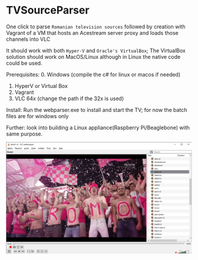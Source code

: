 # TVSourceParser

One click to parse `Romanian television sources` followed by creation with Vagrant of a VM that hosts an Acestream server proxy and loads those channels into VLC

It should work with both `Hyper-V` and `Oracle's VirtualBox`; The VirtualBox solution should work on MacOS/Linux although in Linux the native code could be used.

Prerequisites: 
0. Windows (compile the c# for linux or macos if needed)
1. HyperV or Virtual Box
2. Vagrant
3. VLC 64x (change the path if the 32x is used)

Install: Run the webparser.exe to install and start the TV; for now the batch files are for windows only

Further: look into building a Linux appliance(Raspberry Pi/Beaglebone) with same purpose.

![Channel list](https://github.com/danmincu/TVSourceParser/raw/master/Sample/Screen.png)
